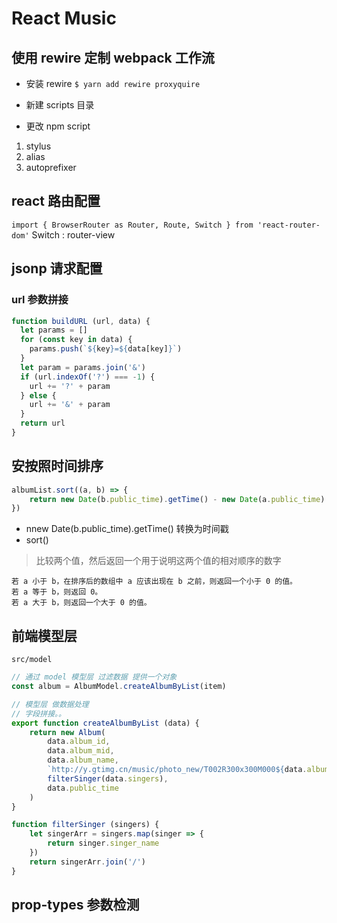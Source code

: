 # React Music

## 使用 rewire 定制 webpack 工作流

- 安装 rewire
`$ yarn add rewire proxyquire`

- 新建 scripts 目录

- 更改 npm script


1. stylus
2. alias
3. autoprefixer

## react 路由配置
`import { BrowserRouter as Router, Route, Switch } from 'react-router-dom'`
Switch : router-view

## jsonp 请求配置

### url 参数拼接
```js
function buildURL (url, data) {
  let params = []
  for (const key in data) {
    params.push(`${key}=${data[key]}`)
  }
  let param = params.join('&')
  if (url.indexOf('?') === -1) {
    url += '?' + param
  } else {
    url += '&' + param
  }
  return url
}
```

## 安按照时间排序
```js
albumList.sort((a, b) => {
    return new Date(b.public_time).getTime() - new Date(a.public_time).getTime()
})
```
- nnew Date(b.public_time).getTime() 转换为时间戳
- sort()
> 比较两个值，然后返回一个用于说明这两个值的相对顺序的数字

    若 a 小于 b，在排序后的数组中 a 应该出现在 b 之前，则返回一个小于 0 的值。
    若 a 等于 b，则返回 0。
    若 a 大于 b，则返回一个大于 0 的值。

## 前端模型层
`src/model`

```js
// 通过 model 模型层 过滤数据 提供一个对象
const album = AlbumModel.createAlbumByList(item)
```
```js
// 模型层 做数据处理 
// 字段拼接。。
export function createAlbumByList (data) {
    return new Album(
        data.album_id,
        data.album_mid,
        data.album_name,
        `http://y.gtimg.cn/music/photo_new/T002R300x300M000${data.album_mid}.jpg?max_age=2592000`,
        filterSinger(data.singers),
        data.public_time
    )
}

function filterSinger (singers) {
    let singerArr = singers.map(singer => {
        return singer.singer_name
    })
    return singerArr.join('/')
}
```

## prop-types 参数检测